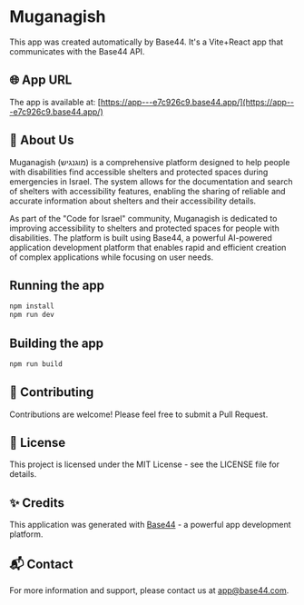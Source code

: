 # Muganagish

This app was created automatically by Base44.
It's a Vite+React app that communicates with the Base44 API.

## 🌐 App URL

The app is available at: [https://app---e7c926c9.base44.app/](https://app---e7c926c9.base44.app/)

## 📖 About Us

Muganagish (מוגנגיש) is a comprehensive platform designed to help people with disabilities find accessible shelters and protected spaces during emergencies in Israel. The system allows for the documentation and search of shelters with accessibility features, enabling the sharing of reliable and accurate information about shelters and their accessibility details.

As part of the "Code for Israel" community, Muganagish is dedicated to improving accessibility to shelters and protected spaces for people with disabilities. The platform is built using Base44, a powerful AI-powered application development platform that enables rapid and efficient creation of complex applications while focusing on user needs.

## Running the app

```bash
npm install
npm run dev
```

## Building the app

```bash
npm run build
```

## 🤝 Contributing

Contributions are welcome! Please feel free to submit a Pull Request.

## 📝 License

This project is licensed under the MIT License - see the LICENSE file for details.

## ✨ Credits

This application was generated with [Base44](https://base44.app/) - a powerful app development platform.

## 📬 Contact

For more information and support, please contact us at app@base44.com.